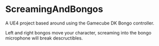 # ScreamingAndBongos

A UE4 project based around using the Gamecube DK Bongo controller.

Left and right bongos move your character, screaming into the bongo microphone will break descructibles. 

